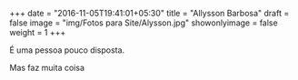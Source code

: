 +++
date = "2016-11-05T19:41:01+05:30"
title = "Allysson Barbosa"
draft = false
image = "img/Fotos para Site/Alysson.jpg"
showonlyimage = false
weight = 1
+++

É uma pessoa pouco disposta.
<!--more-->

Mas faz muita coisa
